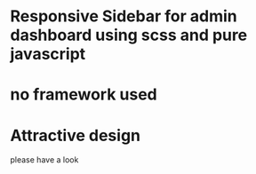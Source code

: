 # Responsive Sidebar for admin dashboard using scss and pure javascript 
# no framework used
# Attractive design

please have a look
